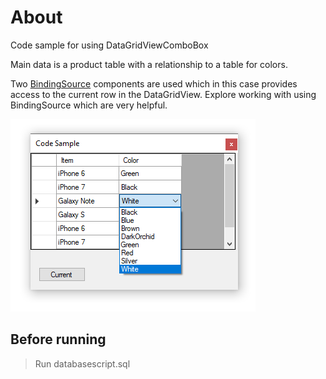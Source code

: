 ﻿# About

Code sample for using DataGridViewComboBox

Main data is a product table with a relationship to a table for colors.


Two [BindingSource](https://docs.microsoft.com/en-us/dotnet/api/system.windows.forms.bindingsource?view=netframework-4.8) components are used which in this case provides access to the current row in the DataGridView. Explore working with using BindingSource which are very helpful.

![image](assets/figure1.png)

## Before running

> Run databasescript.sql

